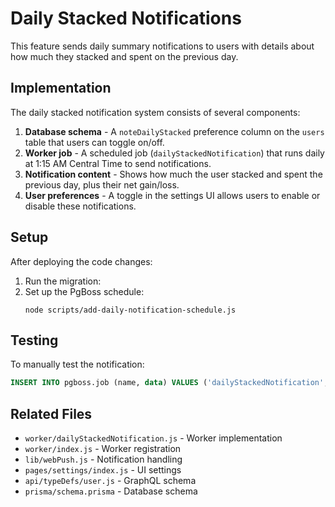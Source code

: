 # Daily Stacked Notifications

This feature sends daily summary notifications to users with details about how much they stacked and spent on the previous day.

## Implementation

The daily stacked notification system consists of several components:

1. **Database schema** - A `noteDailyStacked` preference column on the `users` table that users can toggle on/off.
1. **Worker job** - A scheduled job (`dailyStackedNotification`) that runs daily at 1:15 AM Central Time to send notifications.
1. **Notification content** - Shows how much the user stacked and spent the previous day, plus their net gain/loss.
1. **User preferences** - A toggle in the settings UI allows users to enable or disable these notifications.

## Setup

After deploying the code changes:

1. Run the migration:
1. Set up the PgBoss schedule:
   ```
   node scripts/add-daily-notification-schedule.js
   ```

## Testing

To manually test the notification:

```sql
INSERT INTO pgboss.job (name, data) VALUES ('dailyStackedNotification', '{}');
```

## Related Files

- `worker/dailyStackedNotification.js` - Worker implementation
- `worker/index.js` - Worker registration
- `lib/webPush.js` - Notification handling
- `pages/settings/index.js` - UI settings
- `api/typeDefs/user.js` - GraphQL schema
- `prisma/schema.prisma` - Database schema

